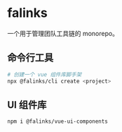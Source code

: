 # falinks

一个用于管理团队工具链的 monorepo。

## 命令行工具

```bash
# 创建一个 vue 组件库脚手架
npx @falinks/cli create <project>
```

## UI 组件库

```bash
npm i @falinks/vue-ui-components
```
